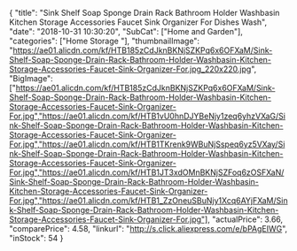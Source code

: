 {
	"title": "Sink Shelf Soap Sponge Drain Rack Bathroom Holder Washbasin Kitchen Storage Accessories Faucet Sink Organizer For Dishes Wash",
	"date": "2018-10-31 10:30:20",
	"SubCat": ["Home and Garden"],
	"categories": ["Home Storage "],
	"thumbnailImage": "https://ae01.alicdn.com/kf/HTB185zCdJknBKNjSZKPq6x6OFXaM/Sink-Shelf-Soap-Sponge-Drain-Rack-Bathroom-Holder-Washbasin-Kitchen-Storage-Accessories-Faucet-Sink-Organizer-For.jpg_220x220.jpg",
	"BigImage": ["https://ae01.alicdn.com/kf/HTB185zCdJknBKNjSZKPq6x6OFXaM/Sink-Shelf-Soap-Sponge-Drain-Rack-Bathroom-Holder-Washbasin-Kitchen-Storage-Accessories-Faucet-Sink-Organizer-For.jpg","https://ae01.alicdn.com/kf/HTB1vU0hnDJYBeNjy1zeq6yhzVXaG/Sink-Shelf-Soap-Sponge-Drain-Rack-Bathroom-Holder-Washbasin-Kitchen-Storage-Accessories-Faucet-Sink-Organizer-For.jpg","https://ae01.alicdn.com/kf/HTB1TKrenk9WBuNjSspeq6yz5VXay/Sink-Shelf-Soap-Sponge-Drain-Rack-Bathroom-Holder-Washbasin-Kitchen-Storage-Accessories-Faucet-Sink-Organizer-For.jpg","https://ae01.alicdn.com/kf/HTB1JT3xdOMnBKNjSZFoq6zOSFXaN/Sink-Shelf-Soap-Sponge-Drain-Rack-Bathroom-Holder-Washbasin-Kitchen-Storage-Accessories-Faucet-Sink-Organizer-For.jpg","https://ae01.alicdn.com/kf/HTB1_ZzOneuSBuNjy1Xcq6AYjFXaM/Sink-Shelf-Soap-Sponge-Drain-Rack-Bathroom-Holder-Washbasin-Kitchen-Storage-Accessories-Faucet-Sink-Organizer-For.jpg"],
	"actualPrice": 3.66,
	"comparePrice": 4.58,
	"linkurl": "http://s.click.aliexpress.com/e/bPAgEIWG",
	"inStock": 54
}
